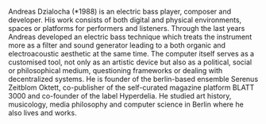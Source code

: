 Andreas Dzialocha (*1988) is an electric bass player, composer and developer. His work consists of both digital and physical environments, spaces or platforms for performers and listeners. Through the last years Andreas developed an electric bass technique which treats the instrument more as a filter and sound generator leading to a both organic and electroacoustic aesthetic at the same time. The computer itself serves as a customised tool, not only as an artistic device but also as a political, social or philosophical medium, questioning frameworks or dealing with decentralized systems. He is founder of the berlin-based ensemble Serenus Zeitblom Oktett, co-publisher of the self-curated magazine platform BLATT 3000 and co-founder of the label Hyperdelia. He studied art history, musicology, media philosophy and computer science in Berlin where he also lives and works.
